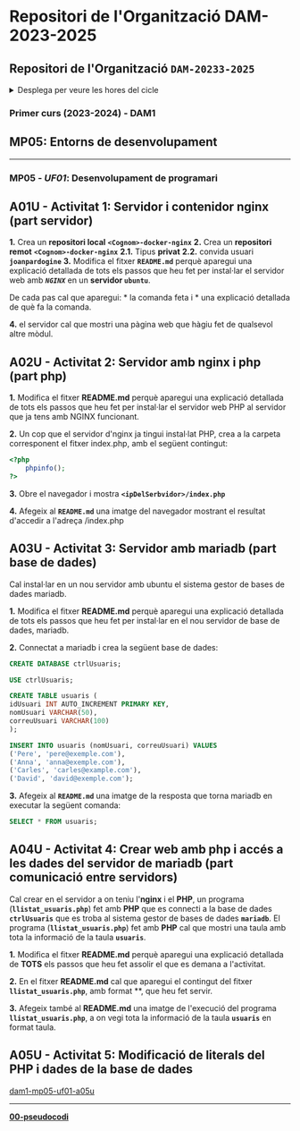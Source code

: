 # Repositori de l'Organització DAM-2023-2025

## Repositori de l'Organització **```DAM-20233-2025```**

<details><summary>Desplega per veure les hores del cicle</summary>

## Curs 1r de DAM

|Mòduls professionals|Hores|
|----|----:|
|MP01 - Sistemes informàtics|121|
|MP02 - Bases de dades|110|
|MP03 - Programació|187|
|MP04 - Llenguatges de marques i sistemes de gestió d’informació|77|
|MP05 - Entorns de desenvolupament|55|
|MP06 - Accés a dades|88|
|MP11 - Formació i orientació laboral|66|
|MP12 - Empresa i iniciativa emprenedora|66|
|MP15 - Game design|33|
|MP16 - Disseny 2D i 3D|88|
|**Total primer curs**|**891**|

## Curs 2n de DAM
|Mòduls professionals|Hores|
|----|----:|
|MP07. Desenvolupament d’interfícies|88|
|MP08. Programació multimèdia i dispositius mòbils|77|
|MP09. Programació de serveis i processos|55|
|MP10. Sistemes de gestió empresarial|55|
|MP13. Projecte|297|
|MP17. Programació de videojocs 2D i 3D|154|
|MP14. Formació en centres de treball|383|
|**Total segon curs**|**1109**|

## Cicle de DAM

|Curs|Hores|
|----|----:|
|Total primer curs|891|
|Total segon curs|1109|
|**Total cicle**|**2000**|

</details>


### Primer curs (2023-2024) - DAM1

## MP05: **Entorns de desenvolupament**

<hr>

### MP05 - ***UF01***: Desenvolupament de programari

## A01U - Activitat 1: Servidor i contenidor nginx (part servidor)

**1.**  Crea un **repositori local** **```<Cognom>-docker-nginx```**
**2.**  Crea un **repositori remot** **```<Cognom>-docker-nginx```**
**2.1.**  Tipus **privat**
**2.2.**  convida usuari **```joanpardogine```**
**3.**  Modifica el fitxer **```README.md```** perquè aparegui una explicació detallada de tots els passos que heu fet per instal·lar el servidor web amb ***```NGINX```*** en un **servidor ```ubuntu```**.

De cada pas cal que aparegui:
    * la comanda feta i
    * una explicació detallada de què fa la comanda.

**4.**  el servidor cal que mostri una pàgina web que hàgiu fet de qualsevol altre mòdul.


## A02U - Activitat 2: Servidor amb nginx i php (part php)

**1.** Modifica el fitxer **README.md** perquè aparegui una explicació detallada de tots els passos que heu fet per instal·lar el servidor web PHP al servidor que ja tens amb NGINX funcionant.

**2.** Un cop que el servidor d'nginx ja tingui instal·lat PHP, crea a la carpeta corresponent el fitxer index.php, amb el següent contingut:

```php
<?php
    phpinfo();
?>
```

**3.** Obre el navegador i mostra **```<ipDelSerbvidor>/index.php```**

**4.** Afegeix al **```README.md```** una imatge del navegador mostrant el resultat d'accedir a l'adreça <ipDelSerbvidor>/index.php

## A03U - Activitat 3: Servidor amb mariadb (part base de dades)

Cal instal·lar en un nou servidor amb ubuntu el sistema gestor de bases de dades mariadb.

**1.** Modifica el fitxer **README.md** perquè aparegui una explicació detallada de tots els passos que heu fet per instal·lar en el nou servidor de base de dades, mariadb.

**2.** Connectat a mariadb i crea la següent base de dades:

```sql
CREATE DATABASE ctrlUsuaris;

USE ctrlUsuaris;

CREATE TABLE usuaris (
idUsuari INT AUTO_INCREMENT PRIMARY KEY,
nomUsuari VARCHAR(50),
correuUsuari VARCHAR(100)
);

INSERT INTO usuaris (nomUsuari, correuUsuari) VALUES
('Pere', 'pere@exemple.com'),
('Anna', 'anna@exemple.com'),
('Carles', 'carles@example.com'),
('David', 'david@exemple.com');
```

**3.** Afegeix al **```README.md```** una imatge de la resposta que torna mariadb en executar la següent comanda:

```sql
SELECT * FROM usuaris;
```



## A04U - Activitat 4: Crear web amb php i accés a les dades del servidor de mariadb (part comunicació entre servidors)

Cal crear en el servidor a on teniu l'**nginx** i el **PHP**, un programa (**```llistat_usuaris.php```**) fet amb **PHP** que es connecti a la base de dades **```ctrlUsuaris```** que es troba al sistema gestor de bases de dades **```mariadb```**.
El programa (**```llistat_usuaris.php```**) fet amb **PHP** cal que mostri una taula amb tota la informació de la taula **```usuaris```**.

**1.** Modifica el fitxer **README.md** perquè aparegui una explicació detallada de **TOTS** els passos que heu fet assolir el que es demana a l'activitat.

**2.** En el fitxer **README.md** cal que aparegui el contingut del fitxer **```llistat_usuaris.php```**, amb format **, que heu fet servir.

**3.** Afegeix també al **README.md** una imatge de l'execució del programa **```llistat_usuaris.php```**, a on vegi tota la informació de la taula **```usuaris```** en format taula.


## A05U - Activitat 5: Modificació de literals del PHP i dades de la base de dades

[dam1-mp05-uf01-a05u](https://github.com/DAM-2023-2025/dam1-mp05-uf01-a05u.git)

<hr>

[**00-pseudocodi**](https://github.com/DAM-2023-2025/00-pseudocodi)